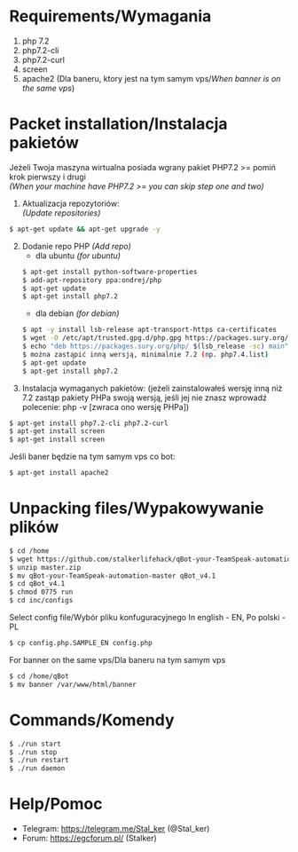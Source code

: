 # Requirements/Wymagania
 1. php 7.2
 2. php7.2-cli
 3. php7.2-curl
 4. screen
 5. apache2 (Dla baneru, ktory jest na tym samym vps/*When banner is on the same vps*)

# Packet installation/Instalacja pakietów
Jeżeli Twoja maszyna wirtualna posiada wgrany pakiet PHP7.2 >= pomiń krok pierwszy i drugi  
*(When your machine have PHP7.2 >= you can skip step one and two)*
1. Aktualizacja repozytoriów:  
  *(Update repositories)*  
```sh
$ apt-get update && apt-get upgrade -y
```
2. Dodanie repo PHP
  *(Add repo)* 
    - dla ubuntu
     *(for ubuntu)* 
    ```sh
    $ apt-get install python-software-properties
    $ add-apt-repository ppa:ondrej/php
    $ apt-get update
    $ apt-get install php7.2
    ```
    - dla debian
     *(for debian)* 
    ```sh
    $ apt -y install lsb-release apt-transport-https ca-certificates
    $ wget -O /etc/apt/trusted.gpg.d/php.gpg https://packages.sury.org/php/apt.gpg
    $ echo "deb https://packages.sury.org/php/ $(lsb_release -sc) main" | sudo tee /etc/apt/sources.list.d/php7.2.list  //tutaj zamiast php7.2.list
    $ można zastąpić inną wersją, minimalnie 7.2 (np. php7.4.list)
    $ apt-get update
    $ apt-get install php7.2
    ```
3. Instalacja wymaganych pakietów: (jeżeli zainstalowałeś wersję inną niż 7.2 zastąp pakiety PHPa swoją wersją, jeśli jej nie znasz wprowadź polecenie: php -v [zwraca ono wersję PHPa])
 ```sh
$ apt-get install php7.2-cli php7.2-curl
$ apt-get install screen
$ apt-get install screen
```
Jeśli baner będzie na tym samym vps co bot:
```sh
$ apt-get install apache2
```
 
# Unpacking files/Wypakowywanie plików
```sh
$ cd /home
$ wget https://github.com/stalkerlifehack/qBot-your-TeamSpeak-automation/archive/master.zip
$ unzip master.zip
$ mv qBot-your-TeamSpeak-automation-master qBot_v4.1
$ cd qBot_v4.1
$ chmod 0775 run 
$ cd inc/configs
```
Select config file/Wybór pliku konfuguracyjnego In english - EN, Po polski - PL
```sh
$ cp config.php.SAMPLE_EN config.php
```
For banner on the same vps/Dla baneru na tym samym vps
```sh
$ cd /home/qBot
$ mv banner /var/www/html/banner
```


# Commands/Komendy
```sh
$ ./run start
$ ./run stop
$ ./run restart 
$ ./run daemon
```

# Help/Pomoc
- Telegram: https://telegram.me/Stal_ker (@Stal_ker)
- Forum: https://egcforum.pl/ (Stalker)





